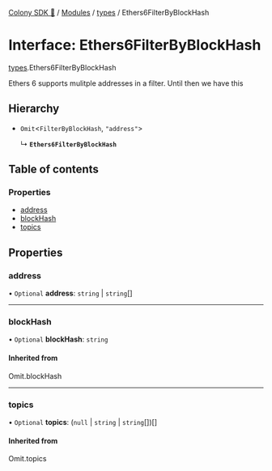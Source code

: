 [Colony SDK 🚀](../README.md) / [Modules](../modules.md) / [types](../modules/types.md) / Ethers6FilterByBlockHash

# Interface: Ethers6FilterByBlockHash

[types](../modules/types.md).Ethers6FilterByBlockHash

Ethers 6 supports mulitple addresses in a filter. Until then we have this

## Hierarchy

- `Omit`<`FilterByBlockHash`, ``"address"``\>

  ↳ **`Ethers6FilterByBlockHash`**

## Table of contents

### Properties

- [address](types.Ethers6FilterByBlockHash.md#address)
- [blockHash](types.Ethers6FilterByBlockHash.md#blockhash)
- [topics](types.Ethers6FilterByBlockHash.md#topics)

## Properties

### address

• `Optional` **address**: `string` \| `string`[]

___

### blockHash

• `Optional` **blockHash**: `string`

#### Inherited from

Omit.blockHash

___

### topics

• `Optional` **topics**: (``null`` \| `string` \| `string`[])[]

#### Inherited from

Omit.topics
